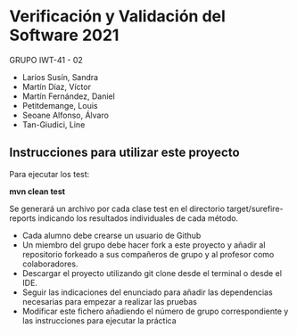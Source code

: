 # Verificación y Validación del Software 2021
GRUPO IWT-41 - 02

- Larios Susín, Sandra
- Martín Díaz, Víctor
- Martín Fernández, Daniel
- Petitdemange, Louis
- Seoane Alfonso, Álvaro
- Tan-Giudici, Line

## Instrucciones para utilizar este proyecto

Para ejecutar los test:

**mvn clean test**

Se generará un archivo por cada clase test en el directorio target/surefire-reports indicando los resultados individuales de cada método.

* Cada alumno debe crearse un usuario de Github
* Un miembro del grupo debe hacer fork a este proyecto y añadir al repositorio forkeado a sus compañeros de grupo y al profesor como colaboradores.
* Descargar el proyecto utilizando git clone desde el terminal o desde el IDE.
* Seguir las indicaciones del enunciado para añadir las dependencias necesarias para empezar a realizar las pruebas
* Modificar este fichero añadiendo el número de grupo correspondiente y las instrucciones para ejecutar la práctica
